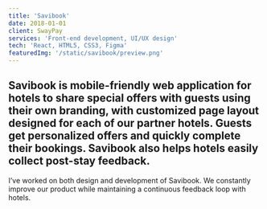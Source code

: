 ```yaml
---
title: 'Savibook'
date: 2018-01-01
client: SwayPay
services: 'Front-end development, UI/UX design'
tech: 'React, HTML5, CSS3, Figma'
featuredImg: '/static/savibook/preview.png'
---
```

## Savibook is mobile-friendly web application for hotels to share special offers with guests using their own branding, with customized page layout designed for each of our partner hotels. Guests get personalized offers and quickly complete their bookings. Savibook also helps hotels easily collect post-stay feedback.

I’ve worked on both design and development of Savibook. We constantly improve our product while maintaining a continuous feedback loop with hotels.

